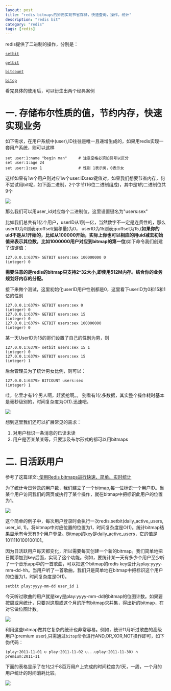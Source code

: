 ```yaml
---
layout: post
title: "redis bitmaps的妙用实现节省存储，快速查询，操作，统计"
description: "redis bit"
category: "redis"
tags: [redis]
---
```


redis提供了二进制的操作，分别是：

[`setbit`](http://redisdoc.com/string/setbit.html)

[`getbit`](http://redisdoc.com/string/getbit.html)

[`bitcount`](http://redisdoc.com/string/bitcount.html)

[`bitop`](http://redisdoc.com/string/bitop.html)

看完具体的使用后，可以衍生出两个经典案例

# 一. 存储布尔性质的值，节约内存，快速实现业务

如下需求，在用户系统中(user),ID往往是唯一且递增生成的，如果用redis实现一套用户系统，则可以这样

	set user:1:name "begin man"     # 注意空格必须加引号以区分
	set user:1:age 24
	set user:1:sex 1				# 性别 1表示男，0表示女

这样如果有1w个用户则对应1w个user:ID:sex键值对，如果我们想要节省内存，何不尝试用bit呢，如下面二进制，2个字节(16位二进制组成)，其中是1的二进制位共9个

![](http://beginman.qiniudn.com/Redis_bitmaps_1.png)

那么我们可以用user_id对应每个二进制位，这里设置键名为"users:sex"

比如我们总共有1亿个用户，userID从1到一亿，当然数字不一定是连贯性的，那么userID为0则表示offset(偏移量)为0， userID为15则表示offset为15,(**如果你的uid不是从1开始的，比如从100000开始，实际上你也可以相应的用uid减去初始值来表示其位数，比如1000000用户对应到bitmap的第一位**)如下命令我们创建了该键值：

	127.0.0.1:6379> SETBIT users:sex 100000000 0
	(integer) 0


**需要注意的是redis的bitmap只支持2^32大小,即使用512M内存。结合你的业务规划好内存的分配。**

接下来做个测试，这里初始化userID用户性别都是0，这里看下userID为0和15和1亿的性别

	127.0.0.1:6379> GETBIT users:sex 0
	(integer) 0
	127.0.0.1:6379> GETBIT users:sex 15
	(integer) 0
	127.0.0.1:6379> GETBIT users:sex 100000000
	(integer) 0

某一天UserID为15的哥们设置了自己的性别为男，则

	127.0.0.1:6379> setbit users:sex 15 1
	(integer) 0
	127.0.0.1:6379> GETBIT users:sex 15
	(integer) 1
	
后台管理员为了统计男女比例，则可以：

	127.0.0.1:6379> BITCOUNT users:sex
	(integer) 1

哇，亿里才有1个男人啊，赶紧抢啊。。 别看有1亿多数据，其实整个操作耗时基本是毫秒级别的，时间复杂度为O(1).迅速吧。

![](http://beginman.qiniudn.com/Redis_bitmaps_2.png)

想到这里我们还可以扩展常见的需求：

1. 对用户标识一条消息的已读未读
2. 用户是否某某某等，只要涉及布尔形式的都可以用bitmaps

# 二. 日活跃用户

参考了这篇译文:[ 使用Redis bitmaps进行快速、简单、实时统计](http://blog.csdn.net/gaoyingju/article/details/9671283)

为了统计今日登录的用户数，我们建立了一个bitmap,每一位标识一个用户ID。当某个用户访问我们的网页或执行了某个操作，就在bitmap中把标识此用户的位置为1。

![](http://beginman.qiniudn.com/Redis_bitmaps_3.png)

这个简单的例子中，每次用户登录时会执行一次redis.setbit(daily_active_users, user_id, 1)。将bitmap中对应位置的位置为1，时间复杂度是O(1)。统计bitmap结果显示有今天有9个用户登录。Bitmap的key是daily_active_users，它的值是1011110100100101。

因为日活跃用户每天都变化，所以需要每天创建一个新的bitmap。我们简单地把日期添加到key后面，实现了这个功能。例如，要统计某一天有多少个用户至少听了一个音乐app中的一首歌曲，可以把这个bitmap的redis key设计为play:yyyy-mm-dd-hh。当用户听了一首歌曲，我们只是简单地在bitmap中把标识这个用户的位置为1，时间复杂度是O(1)。

	setbit play:yyyy-mm-dd user_id 1  

今天听过歌曲的用户就是key是play:yyyy-mm-dd的bitmap的位图计数。如果要按周或月统计，只要对这周或这个月的所有bitmap求并集，得出新的bitmap，在对它做位图计数。

![](http://beginman.qiniudn.com/Redis_bitmaps_4.png)

利用这些bitmap做其它复杂的统计也非常容易。例如，统计11月听过歌曲的高级用户(premium user),只需通过`bitop`命令进行AND,OR,XOR,NOT操作即可，如下伪代码：

	(play:2011-11-01 ∪ play:2011-11-02 ∪...∪play:2011-11-30) ∩ premium:2011-11

下面的表格显示了在1亿2千8百万用户上完成的时间粒度为1天，一周，一个月的用户统计的时间消耗比较。

![](http://beginman.qiniudn.com/Redis_bitmaps_5.png)



